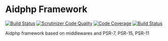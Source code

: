 # Aidphp Framework

[![Build Status](https://scrutinizer-ci.com/g/aidphp/framework/badges/build.png?b=master)](https://scrutinizer-ci.com/g/aidphp/framework/build-status/master)
[![Scrutinizer Code Quality](https://scrutinizer-ci.com/g/aidphp/framework/badges/quality-score.png?b=master)](https://scrutinizer-ci.com/g/aidphp/framework/?branch=master)
[![Code Coverage](https://scrutinizer-ci.com/g/aidphp/framework/badges/coverage.png?b=master)](https://scrutinizer-ci.com/g/aidphp/framework/?branch=master)
[![Build Status](https://travis-ci.org/aidphp/framework.svg?branch=master)](https://travis-ci.org/aidphp/framework)

Aidphp framework based on middlewares and PSR-7, PSR-15, PSR-11